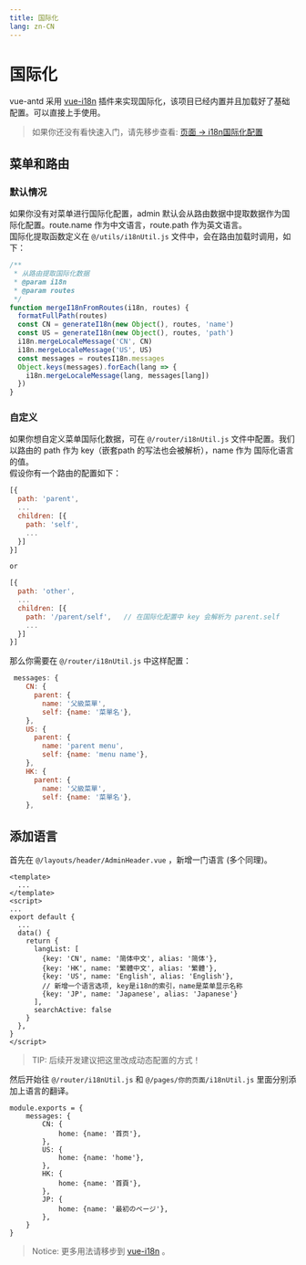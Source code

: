 ```yaml
---
title: 国际化
lang: zn-CN
---
```

# 国际化
vue-antd 采用 [vue-i18n](https://kazupon.github.io/vue-i18n/) 插件来实现国际化，该项目已经内置并且加载好了基础配置。可以直接上手使用。

> 如果你还没有看快速入门，请先移步查看: [页面 -> i18n国际化配置](../develop/page.html#i18n国际化配置)


## 菜单和路由

### 默认情况
如果你没有对菜单进行国际化配置，admin 默认会从路由数据中提取数据作为国际化配置。route.name 作为中文语言，route.path 作为英文语言。  
国际化提取函数定义在 `@/utils/i18nUtil.js` 文件中，会在路由加载时调用，如下：
```js
/**
 * 从路由提取国际化数据
 * @param i18n
 * @param routes
 */
function mergeI18nFromRoutes(i18n, routes) {
  formatFullPath(routes)
  const CN = generateI18n(new Object(), routes, 'name')
  const US = generateI18n(new Object(), routes, 'path')
  i18n.mergeLocaleMessage('CN', CN)
  i18n.mergeLocaleMessage('US', US)
  const messages = routesI18n.messages
  Object.keys(messages).forEach(lang => {
    i18n.mergeLocaleMessage(lang, messages[lang])
  })
}
```
### 自定义
如果你想自定义菜单国际化数据，可在 `@/router/i18nUtil.js` 文件中配置。我们以路由的 path 作为 key（嵌套path 的写法也会被解析），name 作为 国际化语言的值。    
假设你有一个路由的配置如下：
```js
[{
  path: 'parent',
  ...
  children: [{
    path: 'self',
    ...
  }]
}]

or 

[{
  path: 'other',
  ...
  children: [{
    path: '/parent/self',   // 在国际化配置中 key 会解析为 parent.self
    ...
  }]
}]
```
那么你需要在 `@/router/i18nUtil.js` 中这样配置：
```jsx
 messages: {
    CN: {
      parent: {
        name: '父級菜單',
        self: {name: '菜單名'},
    },
    US: {
      parent: {
        name: 'parent menu',
        self: {name: 'menu name'},
    },
    HK: {
      parent: {
        name: '父級菜單',
        self: {name: '菜單名'},
    },
```

## 添加语言

首先在 `@/layouts/header/AdminHeader.vue` ，新增一门语言 (多个同理)。

```vue {15}
<template>
  ...
</template>
<script>
...
export default {
  ...
  data() {
    return {
      langList: [
        {key: 'CN', name: '简体中文', alias: '简体'},
        {key: 'HK', name: '繁體中文', alias: '繁體'},
        {key: 'US', name: 'English', alias: 'English'},
        // 新增一个语言选项, key是i18n的索引，name是菜单显示名称
        {key: 'JP', name: 'Japanese', alias: 'Japanese'}
      ],
      searchActive: false
    }
  },
}
</script>
```

> TIP: 后续开发建议把这里改成动态配置的方式！

然后开始往 `@/router/i18nUtil.js` 和 `@/pages/你的页面/i18nUtil.js` 里面分别添加上语言的翻译。

```vue {12,13,14}
module.exports = {
    messages: {
        CN: {
            home: {name: '首页'},
        },
        US: {
            home: {name: 'home'},
        },
        HK: {
            home: {name: '首頁'},
        },
        JP: {
            home: {name: '最初のページ'},
        },
    }
}
```

> Notice: 更多用法请移步到 [vue-i18n](https://kazupon.github.io/vue-i18n/) 。
